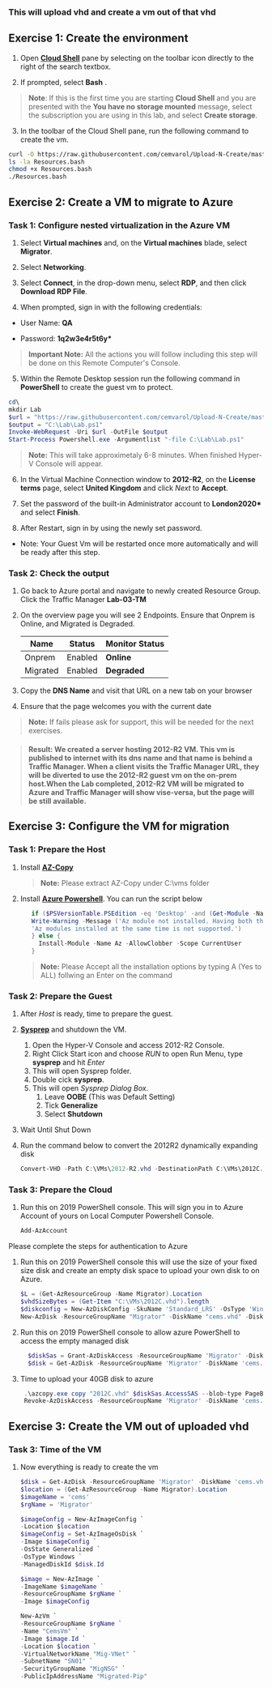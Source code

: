 ### This will upload vhd and create a vm out of that vhd


## Exercise 1: Create the environment

1.  Open [**Cloud Shell**](https://shell.azure.com) pane by selecting on
    the toolbar icon directly to the right of the search textbox.

2.  If prompted, select **Bash** .

> **Note**: If this is the first time you are starting **Cloud Shell** and you are presented with the **You have no storage mounted** message, select the subscription you are using in this lab,  and select **Create storage**.

3.  In the toolbar of the Cloud Shell pane, run the following command to create the vm.

```sh
curl -O https://raw.githubusercontent.com/cemvarol/Upload-N-Create/master/Resources.bash
ls -la Resources.bash
chmod +x Resources.bash
./Resources.bash
```


## Exercise 2: Create a VM to migrate to Azure

### Task 1: Configure nested virtualization in the Azure VM

1.  Select **Virtual machines** and, on the **Virtual machines** blade,
    select **Migrator**.

2.  Select **Networking**.

3.  Select **Connect**, in the drop-down menu, select **RDP**, and then
    click **Download RDP File**.

4.  When prompted, sign in with the following credentials:

-   User Name: **QA**

-   Password: **1q2w3e4r5t6y\***

> **Important Note:** All the actions you will follow including this step
    will be done on this Remote Computer's Console.

5.  Within the Remote Desktop session run the following command in
    **PowerShell** to create the guest vm to protect.
    

```Powershell
cd\
mkdir Lab
$url = "https://raw.githubusercontent.com/cemvarol/Upload-N-Create/master/SetLab.ps1"
$output = "C:\Lab\Lab.ps1"
Invoke-WebRequest -Uri $url -OutFile $output
Start-Process Powershell.exe -Argumentlist "-file C:\Lab\Lab.ps1"
```

> **Note:** This will take approximetaly 6-8 minutes. When finished Hyper-V Console will appear.

6.  In the Virtual Machine Connection window to **2012-R2**, on
    the **License terms** page, select **United Kingdom** and click *Next* to **Accept**.

7.  Set the password of the built-in Administrator account
    to **London2020\*** and select **Finish**.

8.  After Restart, sign in by using the newly set password.

-   Note: Your Guest Vm will be restarted once more automatically and will be ready after this step.


### Task 2: Check the output

1.  Go back to Azure portal and navigate to newly created Resource Group. Click the Traffic Manager **Lab-03-TM**
2.  On the overview page you will see 2 Endpoints. Ensure that Onprem is Online, and Migrated is Degraded.
       
    | Name | Status | Monitor Status |
    | --- | --- |--- |
    | Onprem | Enabled | **Online**|
    |Migrated | Enabled |**Degraded**|
    
2.  Copy the **DNS Name** and visit that URL on a new tab on your browser
3.  Ensure that the page welcomes you with the current date

> **Note:** If fails please ask for support, this will be needed for the next exercises.

> #### Result: We created a server hosting 2012-R2 VM. This vm is published to internet with its dns name and that name is behind a Traffic Manager. When a client visits the Traffic Manager URL, they will be diverted to use the 2012-R2 guest vm on the on-prem host.When the Lab completed, 2012-R2 VM will be migrated to Azure and Traffic Manager will show vise-versa, but the page will be still available.


## Exercise 3: Configure the VM for migration

### Task 1: Prepare the Host

1.  Install [**AZ-Copy**](https://docs.microsoft.com/en-us/azure/storage/common/storage-use-azcopy-v10)
    >**Note:** Please extract AZ-Copy under C:\vms folder
1.  Install [**Azure Powershell**](https://docs.microsoft.com/en-us/powershell/azure/install-Az-ps?view=azps-4.3.0#code-try-1). You can run the script below 
        
     ```Powershell
        if ($PSVersionTable.PSEdition -eq 'Desktop' -and (Get-Module -Name AzureRM -ListAvailable)) {
        Write-Warning -Message ('Az module not installed. Having both the AzureRM and ' +
        'Az modules installed at the same time is not supported.')
        } else {
          Install-Module -Name Az -AllowClobber -Scope CurrentUser
        }
     ```
    > **Note:** Please Accept all the installation options by typing A (Yes to ALL) follwing an Enter on the command 
    
    
### Task 2: Prepare the Guest
1.  After *Host* is ready, time to prepare the guest.

1.  [**Sysprep**](https://docs.microsoft.com/en-us/azure/virtual-machines/windows/upload-generalized-managed#generalize-the-source-vm-by-using-sysprep) and shutdown the VM.
    1.  Open the Hyper-V Console and access 2012-R2 Console.
    1.  Right Click Start icon and choose *RUN* to open Run Menu, type **sysprep** and hit *Enter*
    1.  This will open Sysprep folder.
    1.  Double cick **sysprep**.
    1.  This will open *Sysprep Dialog Box*.
         1.  Leave **OOBE** (This was Default Setting)
        1.  Tick **Generalize**
        1.  Select **Shutdown**
1.  Wait Until Shut Down
1.  Run the command below to convert the 2012R2 dynamically expanding disk 
    ```Powershell
    Convert-VHD -Path C:\VMs\2012-R2.vhd -DestinationPath C:\VMs\2012C.vhd -VHDType fixed
    ```

### Task 3: Prepare the Cloud

1.  Run this on 2019 PowerShell console. This will sign you in to Azure Account of yours on Local Computer Powershell Console. 

    ```Powershell
    Add-AzAccount
    ```
Please complete the steps for authentication to Azure 

1.  Run this on 2019 PowerShell console this will use the size of your fixed size disk and create an empty disk space to upload your own disk to on Azure. 

    ```Powershell
    $L = (Get-AzResourceGroup -Name Migrator).Location
    $vhdSizeBytes = (Get-Item "C:\VMs\2012C.vhd").length
    $diskconfig = New-AzDiskConfig -SkuName 'Standard_LRS' -OsType 'Windows' -UploadSizeInBytes $vhdSizeBytes -Location $L -CreateOption 'Upload'
    New-AzDisk -ResourceGroupName "Migrator" -DiskName "cems.vhd" -Disk $diskconfig
    ```
    
1.  Run this on 2019 PowerShell console to allow azure PowerShell to access the empty managed disk

    ```Powershell
      $diskSas = Grant-AzDiskAccess -ResourceGroupName 'Migrator' -DiskName 'cems.vhd' -DurationInSecond 86400 -Access 'Write'
      $disk = Get-AzDisk -ResourceGroupName 'Migrator' -DiskName 'cems.vhd'
    ```
   
1.  Time to upload your 40GB disk to azure 
   
     ```Powershell
      .\azcopy.exe copy "2012C.vhd" $diskSas.AccessSAS --blob-type PageBlob
      Revoke-AzDiskAccess -ResourceGroupName 'Migrator' -DiskName 'cems.vhd'
     ```
     
## Exercise 3: Create the VM out of uploaded vhd
     
### Task 3: Time of the VM
     
1.  Now everything is ready to create the vm
     
     ```Powershell
    $disk = Get-AzDisk -ResourceGroupName 'Migrator' -DiskName 'cems.vhd'
    $location = (Get-AzResourceGroup -Name Migrator).Location
    $imageName = 'cems'
    $rgName = 'Migrator'

    $imageConfig = New-AzImageConfig `
    -Location $location
    $imageConfig = Set-AzImageOsDisk `
    -Image $imageConfig `
    -OsState Generalized `
    -OsType Windows `
    -ManagedDiskId $disk.Id

    $image = New-AzImage `
    -ImageName $imageName `
    -ResourceGroupName $rgName `
    -Image $imageConfig

    New-AzVm `
    -ResourceGroupName $rgName `
    -Name "CemsVm" `
    -Image $image.Id `
    -Location $location `
    -VirtualNetworkName "Mig-VNet" `
    -SubnetName "SN01" `
    -SecurityGroupName "MigNSG" `
    -PublicIpAddressName "Migrated-Pip" 
    ```
